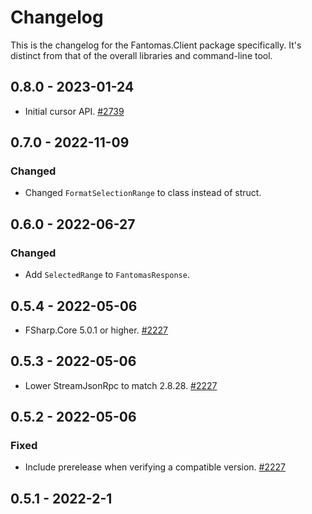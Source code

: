 # Changelog

This is the changelog for the Fantomas.Client package specifically. It's distinct from that of the overall libraries and command-line tool.

## 0.8.0 - 2023-01-24
* Initial cursor API. [#2739](https://github.com/fsprojects/fantomas/pull/2739)

## 0.7.0 - 2022-11-09

### Changed
* Changed `FormatSelectionRange` to class instead of struct.

## 0.6.0 - 2022-06-27

### Changed
* Add `SelectedRange` to `FantomasResponse`.

## 0.5.4 - 2022-05-06

* FSharp.Core 5.0.1 or higher. [#2227](https://github.com/fsprojects/fantomas/pull/2227)

## 0.5.3 - 2022-05-06

* Lower StreamJsonRpc to match 2.8.28. [#2227](https://github.com/fsprojects/fantomas/pull/2227)

## 0.5.2 - 2022-05-06

### Fixed
* Include prerelease when verifying a compatible version. [#2227](https://github.com/fsprojects/fantomas/pull/2227)

## 0.5.1 - 2022-2-1
